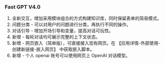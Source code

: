 ### Fast GPT V4.0

1. 全新交互，增加采用模块组合的方式构建知识库，同时保留表单的简易模式。
2. 问题分类 - 可以对用户的问题进行分类，再执行不同的操作。
3. 对话引导 - 增加开场引导和变量，提高对话可玩性。
4. 新增 - 每轮对话均可展示完整的上下文状态。
5. 新增 - 网页嵌入（简单版），可直接接入现有网页。在 【应用详情-外部使用-创建新链接-嵌入网页】 中获取嵌入脚本。
6. 新增 - 个人 openai 账号可以使用网页上 OpenAI 对话模型。
